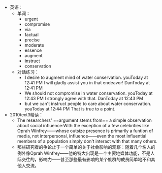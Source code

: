 - 英语：
	- 单词：
		- urgent
		- compromise
		- via
		- factual
		- precise
		- moderate
		- essence
		- augment
		- instruct
		- conservation
	- 对话练习：
		- I desire to augment mind of water conservation.
		  youToday at 12:41 PM
		  I will gladly assist you in that endeavor!
		  DanToday at 12:41 PM
		- We should not compromise in water conservation.
		  youToday at 12:43 PM
		  I strongly agree with that.
		  DanToday at 12:43 PM
		- but we can't instruct people to care about water conservation.
		  youToday at 12:44 PM
		  That is true to a point.
- 2010text3精读：
	- The researchers' ==argument stems from== a simple observation about social influence:With the exception of a few celebrities like Oprah Winfrey——whose outsize presence is primarily a funtion of media, not interpersonal, influence——even the most influential members of a population simply don't interact with that many others.
	- 那些研究者的争论止于一个简单的关于社会影响的观察：随着几个名人的例外像Oprah Winfrey——他的特大出现是一个主要地媒体功能，不是人际交往的，影响力——甚至那些最有影响的某个族群的成员简单地不和其他人交流。
